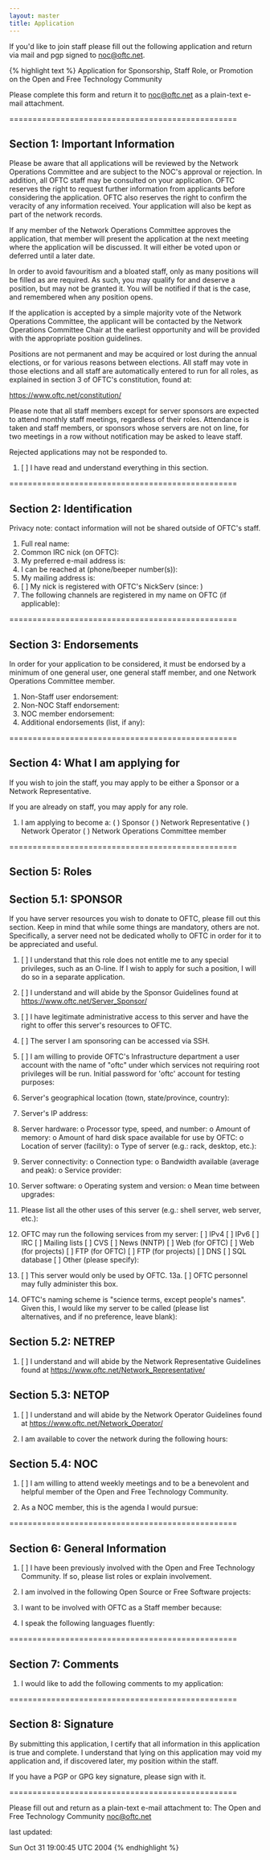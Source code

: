 ```yaml
---
layout: master
title: Application
---
```

If you'd like to join staff please fill out the following application and return
via mail and pgp signed to noc@oftc.net.

{% highlight text %}
           Application for Sponsorship, Staff Role, or Promotion
                  on the Open and Free Technology Community

Please complete this form and return it to noc@oftc.net as a plain-text e-mail
attachment.

=================================================

Section 1: Important Information
--------------------------------

Please be aware that all applications will be reviewed by the Network
Operations Committee and are subject to the NOC's approval or rejection. In
addition, all OFTC staff may be consulted on your application. OFTC reserves
the right to request further information from applicants before considering the
application. OFTC also reserves the right to confirm the veracity of any
information received. Your application will also be kept as part of the network records.

If any member of the Network Operations Committee approves the application,
that member will present the application at the next meeting where the
application will be discussed. It will either be voted upon or deferred until a
later date.

In order to avoid favouritism and a bloated staff, only as many positions will
be filled as are required. As such, you may qualify for and deserve a position,
but may not be granted it. You will be notified if that is the case, and
remembered when any position opens.

If the application is accepted by a simple majority vote of the Network
Operations Committee, the applicant will be contacted by the Network Operations
Committee Chair at the earliest opportunity and will be provided with the
appropriate position guidelines.

Positions are not permanent and may be acquired or lost during the annual 
elections, or for various reasons between elections. All staff may vote in 
those elections and all staff are automatically entered to run for all roles, 
as explained in section 3 of OFTC's constitution, found at:

https://www.oftc.net/constitution/

Please note that all staff members except for server sponsors are expected to 
attend monthly staff meetings, regardless of their roles. Attendance is taken
and staff members, or sponsors whose servers are not on line, for two meetings
in a row without notification may be asked to leave staff.

Rejected applications may not be responded to.

1. [ ] I have read and understand everything in this section.

=================================================

Section 2: Identification
-------------------------
Privacy note: contact information will not be shared outside of OFTC's staff.

1. Full real name:
2. Common IRC nick (on OFTC):
3. My preferred e-mail address is:
4. I can be reached at (phone/beeper number(s)):
5. My mailing address is:
6. [ ] My nick is registered with OFTC's NickServ (since:   )
7. The following channels are registered in my name on OFTC (if applicable):

=================================================

Section 3: Endorsements
-----------------------

In order for your application to be considered, it must be endorsed by
   a minimum of one general user, one general staff member, and one
   Network Operations Committee member.
1. Non-Staff user endorsement:
2. Non-NOC Staff endorsement:
3. NOC member endorsement:
4. Additional endorsements (list, if any):

=================================================

Section 4: What I am applying for
---------------------------------

If you wish to join the staff, you may apply to be either a Sponsor or
a Network Representative. 

If you are already on staff, you may apply for any role.


1. I am applying to become a:
   ( ) Sponsor
   ( ) Network Representative
   ( ) Network Operator
   ( ) Network Operations Committee member

=================================================

Section 5: Roles
----------------

Section 5.1: SPONSOR
--------------------

If you have server resources you wish to donate to OFTC, please fill out this
section. Keep in mind that while some things are mandatory, others are not.
Specifically, a server need not be dedicated wholly to OFTC in order for it to
be appreciated and useful.

1.  [ ] I understand that this role does not entitle me to any special
        privileges, such as an O-line. If I wish to apply for such a position,
        I will do so in a separate application.
2.  [ ] I understand and will abide by the Sponsor Guidelines found at
        https://www.oftc.net/Server_Sponsor/
3.  [ ] I have legitimate administrative access to this server and have the
        right to offer this server's resources to OFTC.
4.  [ ] The server I am sponsoring can be accessed via SSH.
5.  [ ] I am willing to provide OFTC's Infrastructure department a
        user account with the name of "oftc" under which services not
        requiring root privileges will be run.
    Initial password for 'oftc' account for testing purposes:
6.  Server's geographical location (town, state/province, country):
7.  Server's IP address:
8.  Server hardware:
     o Processor type, speed, and number:
     o Amount of memory:
     o Amount of hard disk space available for use by OFTC:
     o Location of server (facility):
     o Type of server (e.g.: rack, desktop, etc.):
9.  Server connectivity:
     o Connection type:
     o Bandwidth available (average and peak):
     o Service provider:
10. Server software:
     o Operating system and version:
     o Mean time between upgrades:
11. Please list all the other uses of this server (e.g.: shell server, web
    server, etc.):

12. OFTC may run the following services from my server:
    [ ] IPv4
    [ ] IPv6
    [ ] IRC
    [ ] Mailing lists
    [ ] CVS
    [ ] News (NNTP)
    [ ] Web (for OFTC)
    [ ] Web (for projects)
    [ ] FTP (for OFTC)
    [ ] FTP (for projects)
    [ ] DNS
    [ ] SQL database
    [ ] Other (please specify):


13. [ ] This server would only be used by OFTC.
    13a. [ ] OFTC personnel may fully administer this box.

14. OFTC's naming scheme is "science terms, except people's names".
    Given this, I would like my server to be called (please list  
    alternatives, and if no preference, leave blank):

Section 5.2: NETREP
-------------------

1. [ ] I understand and will abide by the Network Representative Guidelines
       found at https://www.oftc.net/Network_Representative/

Section 5.3: NETOP
------------------

1. [ ] I understand and will abide by the Network Operator Guidelines
       found at https://www.oftc.net/Network_Operator/

2. I am available to cover the network during the following hours:

Section 5.4: NOC
----------------

1. [ ] I am willing to attend weekly meetings and to be a benevolent
       and helpful member of the Open and Free Technology Community.

2. As a NOC member, this is the agenda I would pursue:

=================================================

Section 6: General Information
--------------------------------

1. [ ] I have been previously involved with the Open and Free Technology
       Community. If so, please list roles or explain involvement.

2. I am involved in the following Open Source or Free Software projects:

3. I want to be involved with OFTC as a Staff member because:

4. I speak the following languages fluently:

=================================================

Section 7: Comments
-------------------

1. I would like to add the following comments to my application:

=================================================

Section 8: Signature
--------------------

By submitting this application, I certify that all information in this
application is true and complete. I understand that lying on this application
may void my application and, if discovered later, my position within the
staff.

If you have a PGP or GPG key signature, please sign with it.

=================================================

Please fill out and return as a plain-text e-mail attachment to:
The Open and Free Technology Community
noc@oftc.net

last updated:

Sun Oct 31 19:00:45 UTC 2004
{% endhighlight %}
